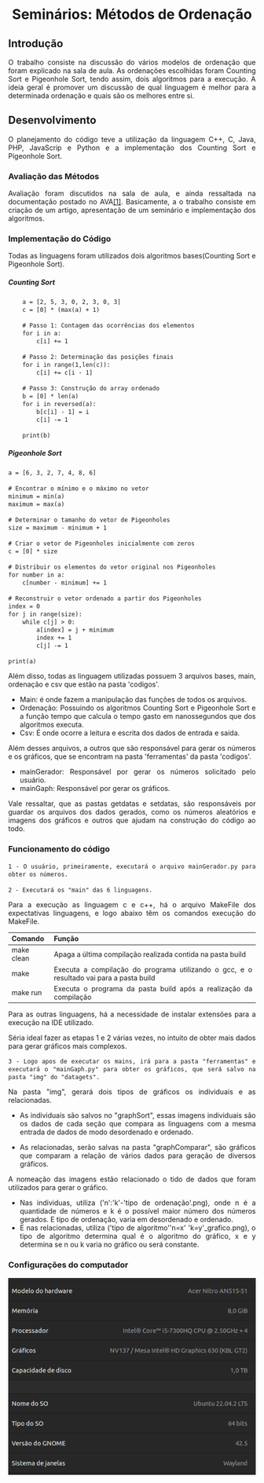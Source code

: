 <div align = "center" >
    <h1 >Seminários: Métodos de Ordenação </h1>

</div>

<div style="text-align: justify;">
    <h2>Introdução </h2>
    <p>
        O trabalho consiste na discussão do vários modelos de ordenação que foram explicado na sala de aula. As ordenações escolhidas foram Counting Sort e Pigeonhole Sort, tendo assim, dois algoritmos para a execução. A ideia geral é promover um discussão de qual linguagem é melhor para a determinada ordenação e quais são os melhores entre si.
    </p>
    <h2>Desenvolvimento </h2>
    <p>
        O planejamento do código teve a utilização da linguagem C++, C, Java, PHP, JavaScrip e Python e a implementação dos Counting Sort e Pigeonhole Sort.
    </p>
    <h3> Avaliação das Métodos</h3>

Avaliação foram discutidos na sala de aula, e ainda ressaltada na documentação postado no AVA<a href="Documentos/Descrição do Seminário.pdf">[1]</a>. Basicamente, a o trabalho consiste em criação de um artigo, apresentação de um seminário e implementação dos algoritmos. 

<h3>Implementação do Código</h2>
Todas as linguagens foram utilizados dois algoritmos bases(Counting Sort e Pigeonhole Sort).

##### Counting Sort

        a = [2, 5, 3, 0, 2, 3, 0, 3]
        c = [0] * (max(a) + 1)

        # Passo 1: Contagem das ocorrências dos elementos
        for i in a:
            c[i] += 1

        # Passo 2: Determinação das posições finais
        for i in range(1,len(c)):
            c[i] += c[i - 1]

        # Passo 3: Construção do array ordenado
        b = [0] * len(a)
        for i in reversed(a):
            b[c[i] - 1] = i
            c[i] -= 1

        print(b)

##### Pigeonhole Sort


    a = [6, 3, 2, 7, 4, 8, 6]

    # Encontrar o mínimo e o máximo no vetor
    minimum = min(a)
    maximum = max(a)

    # Determinar o tamanho do vetor de Pigeonholes
    size = maximum - minimum + 1

    # Criar o vetor de Pigeonholes inicialmente com zeros
    c = [0] * size

    # Distribuir os elementos do vetor original nos Pigeonholes
    for number in a:
        c[number - minimum] += 1

    # Reconstruir o vetor ordenado a partir dos Pigeonholes
    index = 0
    for j in range(size):
        while c[j] > 0:
            a[index] = j + minimum
            index += 1
            c[j] -= 1

    print(a)


Além disso, todas as linguagem utilizadas possuem 3 arquivos bases, main, ordenação e csv que estão na pasta 'codigos'.

- Main: é onde fazem a manipulação das funções de todos os arquivos. 
- Ordenação: Possuindo os algoritmos Counting Sort e Pigeonhole Sort e a função tempo que calcula o tempo gasto em nanossegundos que dos algoritmos  executa. 
- Csv: É onde ocorre a leitura e escrita dos dados de entrada e saída.

Além desses arquivos, a outros que são responsável para gerar os números e os gráficos, que se encontram na pasta 'ferramentas' da pasta 'codigos'.
- mainGerador: Responsável por gerar os números solicitado pelo usuário.
- mainGaph: Responsável por gerar os gráficos.


Vale ressaltar, que as pastas getdatas e setdatas, são responsáveis por guardar os arquivos dos dados gerados, como os números aleatórios e imagens dos gráficos e outros que ajudam na construção do código ao todo.

###  Funcionamento do código

    1 - O usuário, primeiramente, executará o arquivo mainGerador.py para obter os números.

    2 - Executará os "main" das 6 linguagens. 

Para a execução as linguagem c e c++, há o arquivo MakeFile dos expectativas linguagens, e logo abaixo têm os comandos execução do MakeFile.

|Comando 	    |Função                                                                                  |
|---------------|----------------------------------------------------------------------------------------|
|make clean     |Apaga a última compilação realizada contida na pasta build                              |
|make 	        |Executa a compilação do programa utilizando o gcc, e o resultado vai para a pasta build |
|make run 	    |Executa o programa da pasta build após a realização da compilação                       |

Para as outras linguagens, há a necessidade de instalar extensões para a execução na IDE utilizado.

Séria ideal fazer as etapas 1 e 2 várias vezes, no intuito de obter mais dados para gerar gráficos mais complexos.

    3 - Logo apos de executar os mains, irá para a pasta "ferramentas" e executará o "mainGaph.py" para obter os gráficos, que será salvo na pasta "img" do "datagets".


Na pasta "img", gerará dois tipos de gráficos os individuais e as relacionadas.
- As individuais são salvos no "graphSort", essas imagens individuais são os dados de cada seção que compara as linguagens com a mesma entrada de dados de modo desordenado e ordenado. 

- As relacionadas, serão salvas na pasta "graphComparar", são gráficos que comparam a relação de vários dados para geração de diversos gráficos.

A nomeação das imagens estão relacionado o tido de dados que foram utilizados para gerar o gráfico.
- Nas individuas, utiliza ('n':'k'-'tipo de ordenação'.png), onde n é a quantidade de números e k é o possível maior número dos números gerados. E tipo de ordenação, varia em desordenado e ordenado.
- E nas relacionadas, utiliza ('tipo de algoritmo''n=x' 'k=y'_grafico.png), o tipo de algoritmo determina qual é o algoritmo do gráfico, x e y determina se n ou k varia no gráfico ou será constante.

### Configurações do computador

<p>
  <img src="dataget/img/md/configuracao_pc.png" alt="Configuração do PC">
</p>


